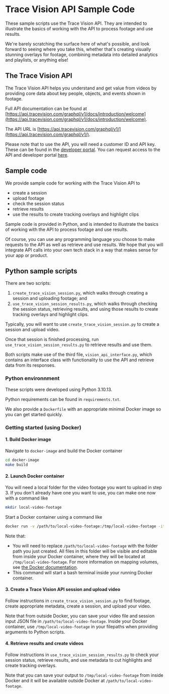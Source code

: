
# Trace Vision API Sample Code

These sample scripts use the Trace Vision API. They are intended to illustrate the basics of working with the API to process footage and use results.

We're barely scratching the surface here of what's possible, and look forward to seeing where you take this, whether that's creating visually stunning overlays for footage, combining metadata into detailed analytics and playlists, or anything else!


## The Trace Vision API

The Trace Vision API helps you understand and get value from videos by providing core data about key people, objects, and events shown in footage.

Full API documentation can be found at [https://api.tracevision.com/graphql/v1/docs/introduction/welcome](https://api.tracevision.com/graphql/v1/docs/introduction/welcome).

The API URL is [https://api.tracevision.com/graphql/v1/](https://api.tracevision.com/graphql/v1/).

Please note that to use the API, you will need a customer ID and API key. These can be found in the [developer portal](https://developer.tracevision.com/). You can request access to the API and developer portal [here](https://www.tracevision.com/developer-resources).


## Sample code

We provide sample code for working with the Trace Vision API to
* create a session
* upload footage
* check the session status
* retrieve results
* use the results to create tracking overlays and highlight clips


Sample code is provided in Python, and is intended to illustrate the basics of working with the API to process footage and use results.

Of course, you can use any programming language you choose to make requests to the API as well as retrieve and use results. We hope that you will integrate API calls into your own tech stack in a way that makes sense for your app or product.


## Python sample scripts

There are two scripts:
1. `create_trace_vision_session.py`, which walks through creating a session and uploading footage; and
2. `use_trace_vision_session_results.py`, which walks through checking the session status, retrieving results, and using those results to create tracking overlays and highlight clips.


Typically, you will want to use `create_trace_vision_session.py` to create a session and upload video.

Once that session is finished processing, run `use_trace_vision_session_results.py` to retrieve results and use them.

Both scripts make use of the third file, `vision_api_interface.py`, which contains an interface class with functionality to use the API and retrieve data from its responses.


### Python environnment

These scripts were developed using Python 3.10.13.

Python requirements can be found in `requirements.txt`.

We also provide a `Dockerfile` with an appropriate minimal Docker image so you can get started quickly.


### Getting started (using Docker)

#### 1. Build Docker image

Navigate to `docker-image` and build the Docker container
```sh
cd docker-image
make build
```

#### 2. Launch Docker container

You will need a local folder for the video footage you want to upload in step 3. If you don't already have one you want to use, you can make one now with a command like
```sh
mkdir local-video-footage
```

Start a Docker container using a command like
```sh
docker run -v /path/to/local-video-footage:/tmp/local-video-footage -it --rm --name vision_api_container vision_api ../bin/bash
```
Note that:
- You will need to replace `/path/to/local-video-footage` with the folder path you just created. All files in this folder will be visible and editable from inside your Docker container, where they will be located at `/tmp/local-video-footage`. For more information on mapping volumes, see [the Docker documentation](https://docs.docker.com/storage/volumes/).
- This command will start a bash terminal inside your running Docker container.


#### 3. Create a Trace Vision API session and upload video

Follow instructions in `create_trace_vision_session.py` to find footage, create appropriate metadata, create a session, and upload your video.

Note that from outside Docker, you can save your video file and session input JSON file in `/path/to/local-video-footage`. Inside your Docker container, use `/tmp/local-video-footage` in your filepaths when providing arguments to Python scripts.


#### 4. Retrieve results and create videos

Follow instructions in `use_trace_vision_session_results.py` to check your session status, retrieve results, and use metadata to cut highlights and create tracking overlays.

Note that you can save your output to `/tmp/local-video-footage` from inside Docker and it will be available outside Docker at `/path/to/local-video-footage`.
